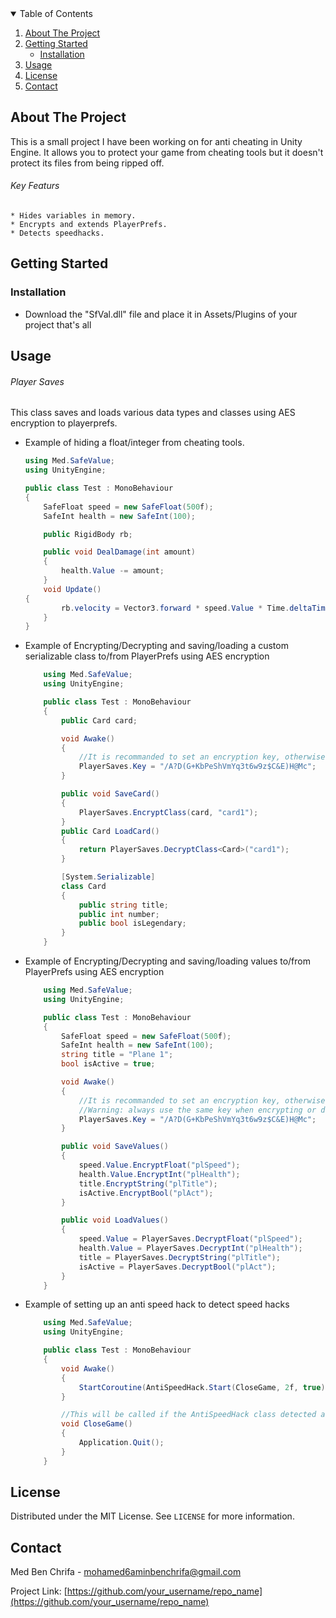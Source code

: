 <!-- TABLE OF CONTENTS -->
<details open="open">
  <summary>Table of Contents</summary>
  <ol>
    <li>
      <a href="#about-the-project">About The Project</a>
    </li>
    <li>
      <a href="#getting-started">Getting Started</a>
      <ul>
        <li><a href="#installation">Installation</a></li>
      </ul>
    </li>
    <li><a href="#usage">Usage</a></li>
    <li><a href="#license">License</a></li>
    <li><a href="#contact">Contact</a></li>
  </ol>
</details>



<!-- ABOUT THE PROJECT -->
## About The Project

This is a small project I have been working on for anti cheating in Unity Engine.
It allows you to protect your game from cheating tools but it doesn't protect its files from being ripped off.

###### Key Featurs
    * Hides variables in memory.
    * Encrypts and extends PlayerPrefs.
    * Detects speedhacks.


<!-- GETTING STARTED -->
## Getting Started

### Installation

* Download the "SfVal.dll" file and place it in Assets/Plugins of your project that's all


<!-- USAGE EXAMPLES -->
## Usage

###### Player Saves

This class saves and loads various data types and classes using AES encryption to playerprefs.

  * Example of hiding a float/integer from cheating tools.
   
    ```csharp
    using Med.SafeValue;
    using UnityEngine;

    public class Test : MonoBehaviour
    {
        SafeFloat speed = new SafeFloat(500f);
        SafeInt health = new SafeInt(100);

        public RigidBody rb;

        public void DealDamage(int amount)
        {
            health.Value -= amount;
        }
        void Update()
	{
            rb.velocity = Vector3.forward * speed.Value * Time.deltaTime;
        }
    }
    ```
    
  * Example of Encrypting/Decrypting and saving/loading a custom serializable class to/from PlayerPrefs using AES encryption
  
    ```csharp
        using Med.SafeValue;
        using UnityEngine;

        public class Test : MonoBehaviour
        {
            public Card card;

            void Awake()
            {
                //It is recommanded to set an encryption key, otherwise it is going to use a default key
                PlayerSaves.Key = "/A?D(G+KbPeShVmYq3t6w9z$C&E)H@Mc";
			}

            public void SaveCard()
            {
                PlayerSaves.EncryptClass(card, "card1");
			}
            public Card LoadCard()
            {
                return PlayerSaves.DecryptClass<Card>("card1");
			}

            [System.Serializable]
            class Card
            {
                public string title;
                public int number;
                public bool isLegendary;
			}
        }
    ```
  * Example of Encrypting/Decrypting and saving/loading values to/from PlayerPrefs using AES encryption
  
    ```csharp
        using Med.SafeValue;
        using UnityEngine;

        public class Test : MonoBehaviour
        {
            SafeFloat speed = new SafeFloat(500f);
            SafeInt health = new SafeInt(100);
            string title = "Plane 1";
            bool isActive = true;

            void Awake()
            {
                //It is recommanded to set an encryption key, otherwise it is going to use a default key
                //Warning: always use the same key when encrypting or decrypting
                PlayerSaves.Key = "/A?D(G+KbPeShVmYq3t6w9z$C&E)H@Mc";
			}

            public void SaveValues()
            {
                speed.Value.EncryptFloat("plSpeed");
                health.Value.EncryptInt("plHealth");
                title.EncryptString("plTitle");
                isActive.EncryptBool("plAct");
			}

            public void LoadValues()
            {
                speed.Value = PlayerSaves.DecryptFloat("plSpeed");
                health.Value = PlayerSaves.DecryptInt("plHealth");
                title = PlayerSaves.DecryptString("plTitle");
                isActive = PlayerSaves.DecryptBool("plAct");
			}
        }
    ```
  * Example of setting up an anti speed hack to detect speed hacks
  
    ```csharp
        using Med.SafeValue;
        using UnityEngine;

        public class Test : MonoBehaviour
        {
            void Awake()
            {
                StartCoroutine(AntiSpeedHack.Start(CloseGame, 2f, true));
			}

            //This will be called if the AntiSpeedHack class detected a speed hack
            void CloseGame()
            {
                Application.Quit();
			}
        }
    ```

<!-- LICENSE -->
## License

Distributed under the MIT License. See `LICENSE` for more information.


<!-- CONTACT -->
## Contact

Med Ben Chrifa - mohamed6aminbenchrifa@gmail.com

Project Link: [https://github.com/your_username/repo_name](https://github.com/your_username/repo_name)


